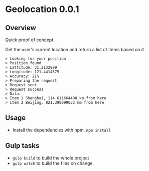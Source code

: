 # Geolocation 0.0.1

## Overview

Quick proof of concept.

Get the user's current location and return a list of items based on it

```
> Looking for your position
> Position found
> Lattitude: 31.2132899
> Longitude: 121.4414379
> Accuracy: 21%
> Preparing the request
> Request sent
> Request success
> Data:
> Item 1 Shanghai, 114.611664408 km from here
> Item 2 Beijing, 821.390099032 km from here
```

## Usage

* Install the dependencies with npm. `npm install`

## Gulp tasks

* `gulp build` to build the whole project
* `gulp watch` to build the files on change